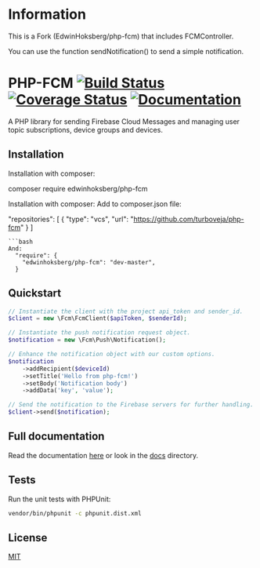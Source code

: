 # Information
This is a Fork (EdwinHoksberg/php-fcm) that includes FCMController.

You can use the function sendNotification() to send a simple notification.

# PHP-FCM [![Build Status](https://travis-ci.org/EdwinHoksberg/php-fcm.svg?branch=master)](https://travis-ci.org/EdwinHoksberg/php-fcm) [![Coverage Status](https://coveralls.io/repos/github/EdwinHoksberg/php-fcm/badge.svg?branch=master)](https://coveralls.io/github/EdwinHoksberg/php-fcm?branch=master) [![Documentation](https://readthedocs.org/projects/php-fcm/badge/?version=latest)](https://php-fcm.readthedocs.io/en/latest/)
A PHP library for sending Firebase Cloud Messages and managing user topic subscriptions, device groups and devices.

## Installation
Installation with composer:

composer require edwinhoksberg/php-fcm


Installation with composer:
Add to composer.json file:

  "repositories": [
    {
      "type": "vcs",
      "url": "https://github.com/turboveja/php-fcm"
    }
  ]
```
```bash
And:
  "require": {
    "edwinhoksberg/php-fcm": "dev-master",
  }
```
## Quickstart
```php
// Instantiate the client with the project api_token and sender_id.
$client = new \Fcm\FcmClient($apiToken, $senderId);

// Instantiate the push notification request object.
$notification = new \Fcm\Push\Notification();

// Enhance the notification object with our custom options.
$notification
    ->addRecipient($deviceId)
    ->setTitle('Hello from php-fcm!')
    ->setBody('Notification body')
    ->addData('key', 'value');

// Send the notification to the Firebase servers for further handling.
$client->send($notification);
```

## Full documentation
Read the documentation [here](https://php-fcm.readthedocs.io/en/latest/) or look in the [docs](docs/) directory.

## Tests
Run the unit tests with PHPUnit:
```bash
vendor/bin/phpunit -c phpunit.dist.xml
```

## License
[MIT](LICENSE.md)
